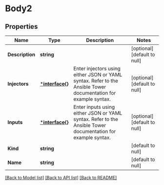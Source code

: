 # Body2

## Properties
Name | Type | Description | Notes
------------ | ------------- | ------------- | -------------
**Description** | **string** |  | [optional] [default to null]
**Injectors** | [***interface{}**](interface{}.md) | Enter injectors using either JSON or YAML syntax. Refer to the Ansible Tower documentation for example syntax. | [optional] [default to null]
**Inputs** | [***interface{}**](interface{}.md) | Enter inputs using either JSON or YAML syntax. Refer to the Ansible Tower documentation for example syntax. | [optional] [default to null]
**Kind** | **string** |  | [default to null]
**Name** | **string** |  | [default to null]

[[Back to Model list]](../README.md#documentation-for-models) [[Back to API list]](../README.md#documentation-for-api-endpoints) [[Back to README]](../README.md)

